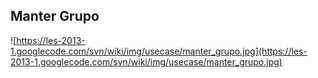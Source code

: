 ## Manter Grupo ##

![https://les-2013-1.googlecode.com/svn/wiki/img/usecase/manter_grupo.jpg](https://les-2013-1.googlecode.com/svn/wiki/img/usecase/manter_grupo.jpg)